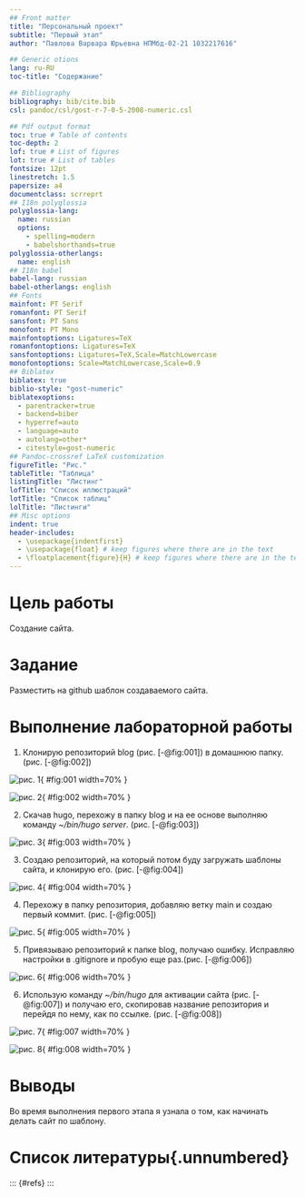 ```yaml
---
## Front matter
title: "Персональный проект"
subtitle: "Первый этап"
author: "Павлова Варвара Юрьевна НПМбд-02-21 1032217616"

## Generic otions
lang: ru-RU
toc-title: "Содержание"

## Bibliography
bibliography: bib/cite.bib
csl: pandoc/csl/gost-r-7-0-5-2008-numeric.csl

## Pdf output format
toc: true # Table of contents
toc-depth: 2
lof: true # List of figures
lot: true # List of tables
fontsize: 12pt
linestretch: 1.5
papersize: a4
documentclass: scrreprt
## I18n polyglossia
polyglossia-lang:
  name: russian
  options:
	- spelling=modern
	- babelshorthands=true
polyglossia-otherlangs:
  name: english
## I18n babel
babel-lang: russian
babel-otherlangs: english
## Fonts
mainfont: PT Serif
romanfont: PT Serif
sansfont: PT Sans
monofont: PT Mono
mainfontoptions: Ligatures=TeX
romanfontoptions: Ligatures=TeX
sansfontoptions: Ligatures=TeX,Scale=MatchLowercase
monofontoptions: Scale=MatchLowercase,Scale=0.9
## Biblatex
biblatex: true
biblio-style: "gost-numeric"
biblatexoptions:
  - parentracker=true
  - backend=biber
  - hyperref=auto
  - language=auto
  - autolang=other*
  - citestyle=gost-numeric
## Pandoc-crossref LaTeX customization
figureTitle: "Рис."
tableTitle: "Таблица"
listingTitle: "Листинг"
lofTitle: "Список иллюстраций"
lotTitle: "Список таблиц"
lolTitle: "Листинги"
## Misc options
indent: true
header-includes:
  - \usepackage{indentfirst}
  - \usepackage{float} # keep figures where there are in the text
  - \floatplacement{figure}{H} # keep figures where there are in the text
---
```


# Цель работы

Создание сайта.

# Задание

Разместить на github шаблон создаваемого сайта.

# Выполнение лабораторной работы

1. Клонирую репозиторий blog (рис. [-@fig:001]) в домашнюю папку. (рис. [-@fig:002])

![рис. 1](img/3.png){ #fig:001 width=70% }

![рис. 2](img/2.png){ #fig:002 width=70% }

2. Скачав hugo, перехожу в папку blog и на ее основе выполняю команду *~/bin/hugo server*. (рис. [-@fig:003])

![рис. 3](img/1.png){ #fig:003 width=70% }
 
3. Создаю репозиторий, на который потом буду загружать шаблоны сайта, и клонирую его. (рис. [-@fig:004])

![рис. 4](img/4.png){ #fig:004 width=70% }

4. Перехожу в папку репозитория, добавляю ветку main и создаю первый коммит. (рис. [-@fig:005])

![рис. 5](img/5.png){ #fig:005 width=70% }
 
 5. Привязываю репозиторий к папке blog, получаю ошибку. Исправляю настройки в .gitignore и пробую еще раз.(рис. [-@fig:006])

![рис. 6](img/6.png){ #fig:006 width=70% }
 
 6. Использую команду *~/bin/hugo* для активации сайта (рис. [-@fig:007]) и получаю его, скопировав название репозитория и перейдя по нему, как по ссылке. (рис. [-@fig:008])

![рис. 7](img/7.png){ #fig:007 width=70% }
 

![рис. 8](img/8.png){ #fig:008 width=70% }
 
 
# Выводы

Во время выполнения первого этапа я узнала о том, как начинать делать сайт по шаблону.

# Список литературы{.unnumbered}

::: {#refs}
:::

